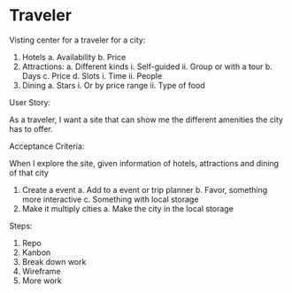 # Traveler


Visting center for a traveler for a city:
1.	Hotels 
a.	Availability
b.	Price
2.	Attractions:
a.	Different kinds
i.	Self-guided
ii.	Group or with a tour
b.	Days
c.	Price
d.	Slots
i.	Time
ii.	People
3.	Dining
a.	Stars
i.	Or by price range
ii.	Type of food

User Story:

As a traveler, I want a site that can show me the different amenities the city has to offer. 

Acceptance Criteria:

When I explore the site, given information of hotels, attractions and dining of that city

1.	Create a event
a.	Add to a event or trip planner
b.	Favor, something more interactive 
c.	Something with local storage
2.	Make it multiply cities
a.	Make the city in the local storage





Steps:
1.	Repo
2.	Kanbon
3.	Break down work
4.	Wireframe
5.	More work

